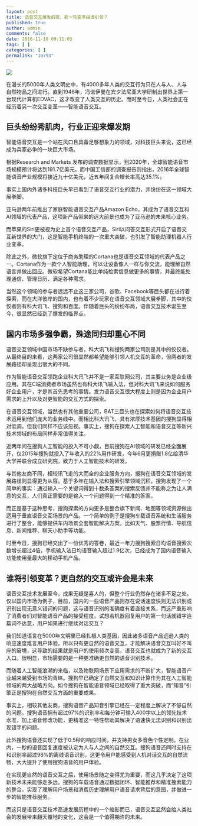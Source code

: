 ```yaml
---
layout: post
title: 语音交互爆发前夜，新一轮变革由谁引领？
published: true
author: admin
comments: false
date: 2016-11-18 09:11:03
tags: [ ]
categories: [ ]
permalink: "10793"
---
```

![][1]




在漫长的5000年人类文明史中，有4000多年人类的交互行为只在人与人、人与自然物品之间进行。直到1946年，冯诺伊曼在宾夕法尼亚大学研制出世界上第一台现代计算机EDVAC，这才改变了人类交互的历史。而时至今日，人类社会正在经历着另一次交互变革——智能语音交互。

## 巨头纷纷秀肌肉，行业正迎来爆发期

智能语音交互是一个站在风口且具备足够想象力的领域，对科技巨头来说，这已经成为兵家必争的一块巨大市场。

根据Research and Markets 发布的调查数据显示，到2020年，全球智能语音市场规模预计将达到191.7亿美元。而中国工信部的调查报告则指出，2016年全球智能语音产业规模将接近九十亿美元，近五年间复合增长率高达35.1%。

事实上国内外诸多科技巨头早已看到了语音交互行业的潜力，并纷纷在这一领域大展拳脚。

亚马逊两年前推出了家庭智能语音交互产品Amazon Echo，其成为了语音交互和AI领域的代表产品，这项新产品带来的远大前景也成为了亚马逊的未来核心业务。

而苹果的Siri更被视为史上首个语音交互产品，Siri以问答交互形式开启了语音交互新世界的大门，这是智能手机终端的一次重大突破，也引发了智能助理机器人行业变革。

除此之外，微软旗下定位于商务助理的Cortana也是语音交互领域的代表产品之一。Cortana作为一款个人智能助理，可以让设备像人一样与你交流，能理解自然语言并做出回应。微软希望Cortana能比单纯检索信息做更多的事情，并最终能处理通信、管理日历、满足各种需求。

当然这个领域的参与者远远不止这三家公司，谷歌、Facebook等巨头都在进行着探索，而在大洋彼岸的国内，也有着不少玩家在语音交互领域大展拳脚，其中的佼佼者则有科大讯飞、搜狗和百度。伴随着巨头的纷纷布局，语音交互技术诞生至今，很显然已经到了爆发的临界点。

## 国内市场多强争霸，殊途同归却重心不同

语音交互领域中国市场不缺参与者，科大讯飞和搜狗两家公司则是其中的佼佼者。从最终目的来看，这两家公司很显然都希望能够引领人机交互的革命，但两者的发展路径却呈现出很大的不同。

作为智能语音交互领跑企业科大讯飞并不是一家互联网公司，其主要业务是企业级应用。其在C端消费者市场虽然也有科大讯飞输入法，但对科大讯飞来说如何服务好企业用户，才是其首先思考的事情。发力语音交互很大程度上则是因为企业用户需求的上升以及对更智能的交互方式的探索。

在语音交互领域，当然也有其他重要公司，BAT三巨头也在探索如何将语音交互技术运用到他们庞大的业务线中。而相比科大讯飞，具有浓厚技术基因的搜狗显得相对低调，但我们同样不应该忽视。事实上，搜狗在探索人工智能和语音交互等新兴技术领域的布局同样非常值得关注。

近两年间在搜狗人工智能的投入不可小觑，目前搜狗在AI领域的研发已经全面展开，仅2015年搜狗就投入了年收入的22%用作研发，今年6月更捐赠1.8亿给清华大学并联合成立研究院，致力于人工智能技术的研发。

与其他友商不同，相较讯飞走的大而全的企业服务方向，搜狗在语音交互领域的发展路径则显得更为从容。基于多年在输入法和搜索引擎领域沉积，搜狗发现了一个简单的事实：通过输入一个关键词得到十数条答案的搜索反馈并不能称之为让人满意的交互，人们真正需要的是输入一个问题得到一个精准的答案。

而正是基于这种思考，搜狗探索的方向更多是整合旗下新闻、地图等领域资源做出适用于垂直语音交互场景的产品。一个简单的例子是搜狗车载语音系统和生活服务进行了整合，能够提供车内场景全套智能解决方案，比如天气、股票行情、导航信息、新闻推荐、聊天小助手等功能。

时至今日，搜狗已经交出了一份优秀的答卷，最近一年力搜狗搜索日均语音搜索次数增长超过4倍，手机输入法日均语音输入超过1.9亿次，已经成为了国内语音输入功能使用量最大的移动手机产品。

## 谁将引领变革？更自然的交互或许会是未来

语音交互技术发展至今，成果无疑是喜人的，但整个行业仍然存在诸多不足之处。仅以国内市场为例子，目前，国内的一些语音产品则存在说话速度快则无法识别或识别出现无意义错词的问题，这与语音识别的准确度有着直接关系，而这严重影响了消费者们对智能语音产品的接受程度。试想若机器回复用户的第一句话就错字连篇词不达意，用户如果进行继续对话交互？

我们知道语言在5000年文明里已经扎根人类基因，因此诸多语音产品远逊人类的响应速度难言用户体验。所以只有更自然的语音交互，才能解决语音交互叫好不叫座的窘境，这导致的结果就是用户的使用频次变高，语音交互也就成为了新的交互入口。很明显，市场需要的是一种更准确更自然的语音识别技术。

而随着人工智能浪潮的来临，以及物联网场景下应用需求的不断扩大，智能语音产业越来越受到市场的青睐。搜狗早已确定了自然交互和知识计算作为其在人工智能领域的两大战略方向。如今搜狗在智能语音领域已经取得了重大突破，而“知音”引擎正是搜狗在自然交互方面的重要成果。

事实上，相较其他友商，搜狗语音产品知音引擎已经在一定程度上解决了不够自然的问题。搜狗语音拥有超过97%的识别率和每分钟可输入400字以上的领先技术水准，加上语音修改功能，更精准这一特性帮助其解决了语速快无法识别和识别出现错字的问题。

此外搜狗语音还实现了低于0.5秒的响应时间，并支持男女多音色个性定制。在业内，一秒的语音回复速度被认定为人与人之间的自然交互。搜狗语音还同时支持在和识别率超过98%的离线语音识别，这更令用户能感受到人机对话交互的自然流畅，大大提升了使用搜狗语音的用户体验。

在实现更自然的语音交互之后，使用场景随之变得尤为重要，而这几乎决定了这项新技术未来能够走多远。搜狗的车载语音通过数据闭环、智能推荐和精准搜索能力的整合，实现了理解用户场景和消费历史理解用户语音请求背后的意图，并做进一步的智能推荐服务。

而这只是语音交互技术高速发展历程中的一个缩影而已，语音交互显然会给人类社会的发展带来翻天覆地的变化，这会是一个值得期许的未来。

 [1]: http://yongz.com/yz/wp-content/uploads/2016/11/55dad586a47e7ba4f50394619d939a49.jpg